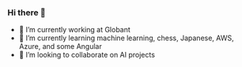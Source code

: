 ### Hi there 👋

- 🔭 I’m currently working at Globant
- 🌱 I’m currently learning machine learning, chess, Japanese, AWS, Azure, and some Angular
- 👯 I’m looking to collaborate on AI projects


